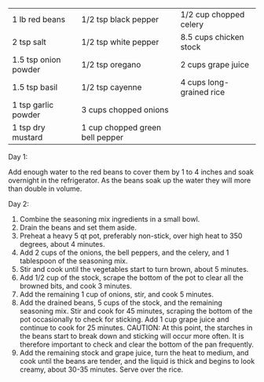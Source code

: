 <table>
	<tr>
		<td>1 lb red beans</td>
		<td>1/2 tsp black pepper</td>
		<td>1/2 cup chopped celery</td>
	</tr>
	<tr>
		<td>2 tsp salt</td>
		<td>1/2 tsp white pepper</td>
		<td>8.5 cups chicken stock</td>
	</tr>
	<tr>
		<td>1.5 tsp onion powder</td>
		<td>1/2 tsp oregano</td>
		<td>2 cups grape juice</td>
	</tr>
	<tr>
		<td>1.5 tsp basil</td>
		<td>1/2 tsp cayenne</td>
		<td>4 cups long-grained rice</td>
	</tr>
	<tr>
		<td>1 tsp garlic powder</td>
		<td>3 cups chopped onions</td>
    <td></td>
	</tr>
	<tr>
		<td>1 tsp dry mustard</td>
		<td>1 cup chopped green bell pepper</td>
    <td></td>
	</tr>
</table>

Day 1:

Add enough water to the red beans to cover them by 1 to 4 inches and soak overnight in the refrigerator. As the beans soak up the water they will more than double in volume.

Day 2:
1. Combine the seasoning mix ingredients in a small bowl.
2. Drain the beans and set them aside.
3. Preheat a heavy 5 qt pot, preferably non-stick, over high heat to 350 degrees, about 4 minutes.
4. Add 2 cups of the onions, the bell peppers, and the celery, and 1 tablespoon of the seasoning mix.
5. Stir and cook until the vegetables start to turn brown, about 5 minutes.
6. Add 1/2 cup of the stock, scrape the bottom of the pot to clear all the browned bits, and cook 3 minutes.
7. Add the remaining 1 cup of onions, stir, and cook 5 minutes.
8. Add the drained beans, 5 cups of the stock, and the remaining seasoning mix. Stir and cook for 45 minutes, scraping the bottom of the pot occasionally to check for sticking. Add 1 cup grape juice and continue to cook for 25 minutes.
CAUTION: At this point, the starches in the beans start to break down and sticking will occur more often. It is therefore important to check and clear the bottom of the pan frequently.
9. Add the remaining stock and grape juice, turn the heat to medium, and cook until the beans are tender, and the liquid is thick and begins to look creamy, about 30-35 minutes. Serve over the rice.
